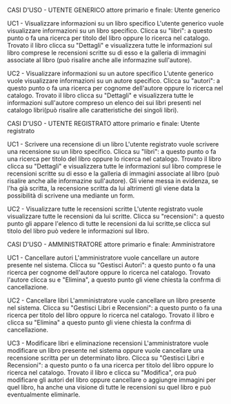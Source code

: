 CASI D'USO - UTENTE GENERICO
  attore primario e finale: Utente generico
  
UC1 - Visualizzare informazioni su un libro specifico
  L'utente generico vuole visualizzare informazioni su un libro specifico. 
Clicca su "libri": a questo punto o fa una ricerca per titolo del libro oppure lo ricerca nel catalogo.
Trovato il libro clicca su "Dettagli" e visualizzera tutte le informazioni sul libro comprese le recensioni scritte su di esso e la galleria di immagini associate al libro (può risalire anche alle informazine sull'autore).

UC2 - Visualizzare informazioni su un autore specifico
  L'utente generico vuole visualizzare informazioni su un autore specifico. 
Clicca su "autori": a questo punto o fa una ricerca per cognome dell'autore oppure lo ricerca nel catalogo.
Trovato il libro clicca su "Dettagli" e visualizzera tutte le informazioni sull'autore compreso un elenco dei sui libri presenti nel catalogo libri(può risalire alle caratteristiche dei singoli libri).



CASI D'USO - UTENTE REGISTRATO
  attore primario e finale: Utente registrato
  
UC1 - Scrivere una recensione di un libro
  L'utente registrato vuole scrivere una recensione su un libro specifico. 
Clicca su "libri": a questo punto o fa una ricerca per titolo del libro oppure lo ricerca nel catalogo.
Trovato il libro clicca su "Dettagli" e visualizzera tutte le informazioni sul libro comprese le recensioni scritte su di esso e la galleria di immagini associate al libro (può risalire anche alle informazine sull'autore).
Gli viene messa in evidenza, se l'ha già scritta, la recensione scritta da lui altrimenti gli viene data la possibilità di scrivene una mediante un form.

UC2 - Visualizzare tutte le recensioni scritte
  L'utente registrato vuole visualizzare tutte le recensioni da lui scritte. 
Clicca su "recensioni": a questo punto gli appare l'elenco di tutte le recensioni da lui scritte,se clicca sul titolo del libro può vedere le informazioni sul libro.



CASI D'USO - AMMINISTRATORE
  attore primario e finale: Amministratore
  
UC1 - Cancellare autori
  L'amministratore vuole cancellare un autore presente nel sistema. 
Clicca su "Gestisci Autori": a questo punto o fa una ricerca per cognome dell'autore oppure lo ricerca nel catalogo.
Trovato l'autore clicca su e "Elimina", a questo punto gli viene chiesta la confrma di cancellazione.

UC2 - Cancellare libri
   L'amministratore vuole cancellare un libro presente nel sistema. 
Clicca su "Gestisci Libri e Recensioni": a questo punto o fa una ricerca per titolo del libro oppure lo ricerca nel catalogo.
Trovato il libro e clicca su "Elimina"  a questo punto gli viene chiesta la confrma di cancellazione.

UC3 - Modificare libri e eliminazione recensioni
   L'amministratore vuole modificare un libro presente nel sistema oppure vuole cancellare una  recensione scritta per un determinato libro. 
Clicca su "Gestisci Libri e Recensioni": a questo punto o fa una ricerca per titolo del libro oppure lo ricerca nel catalogo.
Trovato il libro e clicca su "Modifica", ora può modificare gli autori del libro oppure cancellare o aggiungre immagini per quel libro, ha anche una visione di tutte le recensioni su quel libro e può eventualmente eliminarle.

